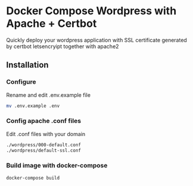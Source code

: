 # Docker Compose Wordpress with Apache + Certbot
Quickly deploy your wordpress application with SSL certificate generated by certbot letsencryipt together with apache2

## Installation

### Configure

Rename and edit .env.example file

```bash
mv .env.example .env
```

### Config apache .conf files

Edit .conf files with your domain

```bash
./wordpress/000-default.conf
./wordpress/default-ssl.conf
```

### Build image with docker-compose

```bash
docker-compose build
```
